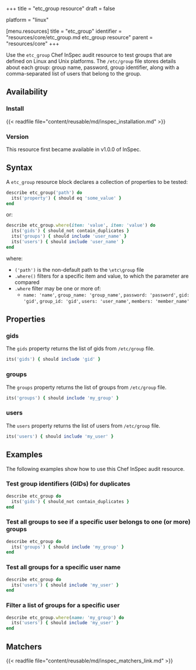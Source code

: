 +++
title = "etc_group resource"
draft = false

platform = "linux"

[menu.resources]
    title = "etc_group"
    identifier = "resources/core/etc_group.md etc_group resource"
    parent = "resources/core"
+++

Use the `etc_group` Chef InSpec audit resource to test groups that are defined on Linux and Unix platforms. The `/etc/group` file stores details about each group: group name, password, group identifier, along with a comma-separated list of users that belong to the group.

## Availability

### Install

{{< readfile file="content/reusable/md/inspec_installation.md" >}}

### Version

This resource first became available in v1.0.0 of InSpec.

## Syntax

A `etc_group` resource block declares a collection of properties to be tested:

```ruby
describe etc_group('path') do
  its('property') { should eq 'some_value' }
end
```

or:

```ruby
describe etc_group.where(item: 'value', item: 'value') do
  its('gids') { should_not contain_duplicates }
  its('groups') { should include 'user_name' }
  its('users') { should include 'user_name' }
end
```

where:

- `('path')` is the non-default path to the `\etc\group` file
- `.where()` filters for a specific item and value, to which the parameter are compared
- `.where` filter may be one or more of:
  - `name: 'name'`, `group_name: 'group_name'`, `password: 'password'`, `gid: 'gid'`, `group_id: 'gid'`, `users: 'user_name'`, `members: 'member_name'`

## Properties

### gids

The `gids` property returns the list of gids from `/etc/group` file.

```ruby
its('gids') { should include 'gid' }
```

### groups

The `groups` property returns the list of groups from `/etc/group` file.

```ruby
its('groups') { should include 'my_group' }
```

### users

The `users` property returns the list of users from `/etc/group` file.

```ruby
its('users') { should include 'my_user' }
```

## Examples

The following examples show how to use this Chef InSpec audit resource.

### Test group identifiers (GIDs) for duplicates

```ruby
describe etc_group do
  its('gids') { should_not contain_duplicates }
end
```

### Test all groups to see if a specific user belongs to one (or more) groups

```ruby
describe etc_group do
  its('groups') { should include 'my_group' }
end
```

### Test all groups for a specific user name

```ruby
describe etc_group do
  its('users') { should include 'my_user' }
end
```

### Filter a list of groups for a specific user

```ruby
describe etc_group.where(name: 'my_group') do
  its('users') { should include 'my_user' }
end
```

## Matchers

{{< readfile file="content/reusable/md/inspec_matchers_link.md" >}}
